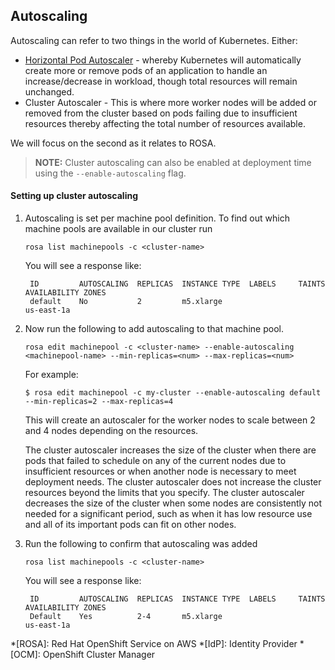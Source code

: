 ## Autoscaling

Autoscaling can refer to two things in the world of Kubernetes.  Either:

- [Horizontal Pod Autoscaler](https://kubernetes.io/docs/tasks/run-application/horizontal-pod-autoscale/) - whereby Kubernetes will automatically create more or remove pods of an application to handle an increase/decrease in workload, though total resources will remain unchanged.
- Cluster Autoscaler - This is where more worker nodes will be added or removed from the cluster based on pods failing due to insufficient resources thereby affecting the total number of resources available.

We will focus on the second as it relates to ROSA.

>**NOTE:** Cluster autoscaling can also be enabled at deployment time using the `--enable-autoscaling` flag.

#### Setting up cluster autoscaling
1. Autoscaling is set per machine pool definition. To find out which machine pools are available in our cluster run

	`rosa list machinepools -c <cluster-name>`

    You will see a response like:

        ID         AUTOSCALING  REPLICAS  INSTANCE TYPE  LABELS     TAINTS    AVAILABILITY ZONES
        default    No           2         m5.xlarge                           us-east-1a


1. Now run the following to add autoscaling to that machine pool.

    `rosa edit machinepool -c <cluster-name> --enable-autoscaling <machinepool-name> --min-replicas=<num> --max-replicas=<num>`

    For example:
    
    `$ rosa edit machinepool -c my-cluster --enable-autoscaling default --min-replicas=2 --max-replicas=4`

    This will create an autoscaler for the worker nodes to scale between 2 and 4 nodes depending on the resources. 

    The cluster autoscaler increases the size of the cluster when there are pods that failed to schedule on any of the current nodes due to insufficient resources or when another node is necessary to meet deployment needs. The cluster autoscaler does not increase the cluster resources beyond the limits that you specify. The cluster autoscaler decreases the size of the cluster when some nodes are consistently not needed for a significant period, such as when it has low resource use and all of its important pods can fit on other nodes.

1. Run the following to confirm that autoscaling was added

    `rosa list machinepools -c <cluster-name>`

    You will see a response like:

        ID         AUTOSCALING  REPLICAS  INSTANCE TYPE  LABELS     TAINTS    AVAILABILITY ZONES
        Default    Yes          2-4       m5.xlarge                           us-east-1a



*[ROSA]: Red Hat OpenShift Service on AWS
*[IdP]: Identity Provider
*[OCM]: OpenShift Cluster Manager